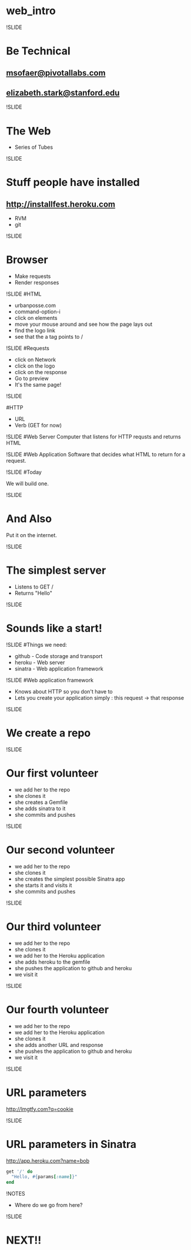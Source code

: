 # web_intro

!SLIDE

# Be Technical

## msofaer@pivotallabs.com
## elizabeth.stark@stanford.edu

!SLIDE

# The Web
* Series of Tubes

!SLIDE
# Stuff people have installed
## http://installfest.heroku.com
* RVM
* git

!SLIDE
# Browser
* Make requests
* Render responses

!SLIDE
#HTML
* urbanposse.com
* command-option-i
* click on elements
* move your mouse around and see how the page lays out
* find the logo link
* see that the a tag points to /

!SLIDE
#Requests
* click on Network
* click on the logo
* click on the response
* Go to preview
* It's the same page!

!SLIDE

#HTTP
* URL
* Verb (GET for now)

!SLIDE
#Web Server
Computer that listens for HTTP requsts and returns HTML

!SLIDE
#Web Application
Software that decides what HTML to return for a request.

!SLIDE
#Today

We will build one.

!SLIDE
# And Also

Put it on the internet.

!SLIDE
# The simplest server

* Listens to GET /
* Returns "Hello"

!SLIDE
# Sounds like a start!

!SLIDE
#Things we need:

* github - Code storage and transport
* heroku - Web server
* sinatra - Web application framework

!SLIDE
#Web application framework

* Knows about HTTP so you don't have to
* Lets you create your application simply : this request -> that response

!SLIDE
# We create a repo

!SLIDE
# Our first volunteer
* we add her to the repo
* she clones it
* she creates a Gemfile
* she adds sinatra to it
* she commits and pushes

!SLIDE
# Our second volunteer
* we add her to the repo
* she clones it
* she creates the simplest possible Sinatra app
* she starts it and visits it
* she commits and pushes

!SLIDE
# Our third volunteer
* we add her to the repo
* she clones it
* we add her to the Heroku application
* she adds heroku to the gemfile
* she pushes the application to github and heroku
* we visit it

!SLIDE
# Our fourth volunteer
* we add her to the repo
* we add her to the Heroku application
* she clones it
* she adds another URL and response
* she pushes the application to github and heroku
* we visit it

!SLIDE
# URL parameters
http://lmgtfy.com?q=cookie

!SLIDE
# URL parameters in Sinatra
http://app.heroku.com?name=bob

``` ruby
get '/' do
  "Hello, #{params[:name]}"
end
```

!NOTES

 * Where do we go from here?

!SLIDE

# NEXT!!

